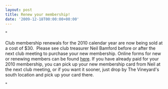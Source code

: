 ```yaml
---
layout: post
title: Renew your membership!
date: '2009-12-18T00:00:00+00:00'
---
```

"<p>Club membership renewals for the 2010 calendar year are now being sold at a cost of $30.&#160; Please see club treasurer Neil Bamford before or after the next club meeting to purchase your new membership. Online forms for new or renewing members can be found <a href="/LinkClick.aspx?fileticket=qZ2%2b%2fn9WeLo%3d&amp;tabid=171" target="_blank">here</a>. If you have already paid for your 2010 membership&#44; you can pick up your new membership card from Neil at the next club meeting&#44; or if you want it sooner&#44; just drop by The Vineyard's south location and pick up your card there.</p>"
